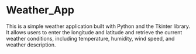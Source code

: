 # Weather_App
This is a simple weather application built with Python and the Tkinter library. It allows users to enter the longitude and latitude and retrieve the current weather conditions, including temperature, humidity, wind speed, and weather description.

